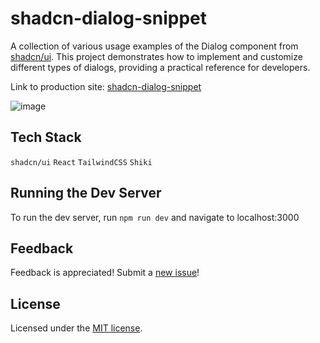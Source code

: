 # shadcn-dialog-snippet

A collection of various usage examples of the Dialog component from [shadcn/ui](https://ui.shadcn.com/). This project demonstrates how to implement and customize different types of dialogs, providing a practical reference for developers.

Link to production site: [shadcn-dialog-snippet](https://shadcn-dialog-snippet.vercel.app/)

![image](https://github.com/user-attachments/assets/de3fef49-f621-4d4b-834e-ddf7be5a7df4)



## Tech Stack
`shadcn/ui`
`React`
`TailwindCSS`
`Shiki`

## Running the Dev Server
To run the dev server, run `npm run dev` and navigate to localhost:3000

## Feedback
Feedback is appreciated! Submit a [new issue](https://github.com/Yejin0O0/shadcn-dialog-snippet/issues)!

## License

Licensed under the [MIT license](https://github.com/Yejin0O0/shadcn-dialog-snippet/blob/develop/LICENSE.md).
